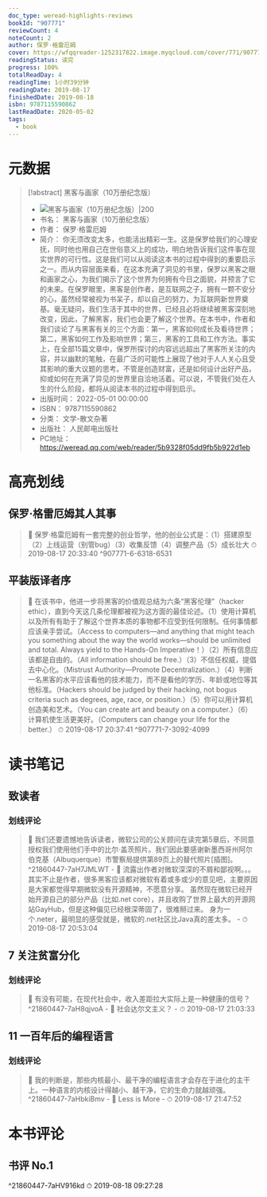 ```yaml
---
doc_type: weread-highlights-reviews
bookId: "907771"
reviewCount: 4
noteCount: 2
author: 保罗·格雷厄姆
cover: https://wfqqreader-1252317822.image.myqcloud.com/cover/771/907771/t7_907771.jpg
readingStatus: 读完
progress: 100%
totalReadDay: 4
readingTime: 1小时39分钟
readingDate: 2019-08-17
finishedDate: 2019-08-18
isbn: 9787115590862
lastReadDate: 2020-05-02
tags:
  - book
---
```

# 元数据
> [!abstract] 黑客与画家（10万册纪念版）
> - ![ 黑客与画家（10万册纪念版）|200](https://wfqqreader-1252317822.image.myqcloud.com/cover/771/907771/t7_907771.jpg)
> - 书名： 黑客与画家（10万册纪念版）
> - 作者： 保罗·格雷厄姆
> - 简介： 你无须改变太多，也能活出精彩一生。这是保罗给我们的心理安抚，同时他也用自己在世俗意义上的成功，明白地告诉我们这件事在现实世界的可行性。这是我们可以从阅读这本书的过程中得到的重要启示之一。而从内容层面来看，在这本充满了洞见的书里，保罗以黑客之眼和画家之心，为我们揭示了这个世界为何拥有今日之面貌，并预言了它的未来。在保罗眼里，黑客是创作者，是互联网之子，拥有一颗不安分的心，虽然经常被视为书呆子，却以自己的努力，为互联网新世界奠基。毫无疑问，我们生活于其中的世界，已经且必将继续被黑客深刻地改变，因此，了解黑客，我们也会更了解这个世界。在本书中，作者和我们谈论了与黑客有关的三个方面：第一，黑客如何成长及看待世界；第二，黑客如何工作及影响世界；第三，黑客的工具和工作方法。事实上，在全部15篇文章中，保罗所探讨的内容远远超出了黑客所关注的内容，并以幽默的笔触，在最广泛的可能性上展现了他对于人人关心且受其影响的重大议题的思考。不管是创造财富，还是如何设计出好产品，抑或如何在充满了异见的世界里自洽地活着。可以说，不管我们处在人生的什么阶段，都将从阅读本书的过程中得到启示。
> - 出版时间： 2022-05-01 00:00:00
> - ISBN： 9787115590862
> - 分类： 文学-散文杂著
> - 出版社： 人民邮电出版社
> - PC地址：https://weread.qq.com/web/reader/5b9328f05dd9fb5b922d1eb

# 高亮划线

## 保罗·格雷厄姆其人其事

> 📌 保罗·格雷厄姆有一套完整的创业哲学，他的创业公式是：（1）搭建原型（2）上线运营（别管bug）（3）收集反馈（4）调整产品（5）成长壮大 
> ⏱ 2019-08-17 20:33:40 ^907771-6-6318-6531

## 平装版译者序

> 📌 在该书中，他进一步将黑客的价值观总结为六条“黑客伦理”（hacker ethic），直到今天这几条伦理都被视为这方面的最佳论述。（1）使用计算机以及所有有助于了解这个世界本质的事物都不应受到任何限制。任何事情都应该亲手尝试。（Access to computers—and anything that might teach you something about the way the world works—should be unlimited and total. Always yield to the Hands-On Imperative！）（2）所有信息应该都是自由的。（All information should be free.）（3）不信任权威，提倡去中心化。（Mistrust Authority—Promote Decentralization.）（4）判断一名黑客的水平应该看他的技术能力，而不是看他的学历、年龄或地位等其他标准。（Hackers should be judged by their hacking, not bogus criteria such as degrees, age, race, or position.）（5）你可以用计算机创造美和艺术。（You can create art and beauty on a computer.）（6）计算机使生活更美好。（Computers can change your life for the better.） 
> ⏱ 2019-08-17 20:37:41 ^907771-7-3092-4099

# 读书笔记

## 致读者

### 划线评论
> 📌 我们还要遗憾地告诉读者，微软公司的公关顾问在读完第5章后，不同意授权我们使用他们手中的比尔·盖茨照片。我们因此要感谢新墨西哥州阿尔伯克基（Albuquerque）市警察局提供第89页上的替代照片[插图]。  ^21860447-7aH7JMLWT
    - 💭 流露出作者对微软深深的不屑和鄙视啊。。。
其实不止是作者，很多黑客应该都对微软有着或多或少的意见吧，主要原因是大家都觉得早期微软没有开源精神，不愿意分享。
虽然现在微软已经开始开源自己的部分产品（比如.net core），并且收购了世界上最大的开源网站GayHub，但是这种偏见已经根深蒂固了，很难掰过来。
身为一个.neter，最明显的感受就是，微软的.net社区比Java真的差太多。
    - ⏱ 2019-08-17 20:53:04
   
## 7 关注贫富分化

### 划线评论
> 📌 有没有可能，在现代社会中，收入差距拉大实际上是一种健康的信号？  ^21860447-7aH8qjvoA
    - 💭 社会达尔文主义？
    - ⏱ 2019-08-17 21:03:33
   
## 11 一百年后的编程语言

### 划线评论
> 📌 我的判断是，那些内核最小、最干净的编程语言才会存在于进化的主干上。一种语言的内核设计得越小、越干净，它的生命力就越顽强。  ^21860447-7aHbkiBmv
    - 💭 Less is More
    - ⏱ 2019-08-17 21:47:52
   
# 本书评论

## 书评 No.1 
 ^21860447-7aHV916kd
⏱ 2019-08-18 09:27:28

